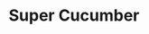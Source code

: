 ---
templateKey: blog-post
featuredpost: false
featuredimage: /assets/Super_Cucumber.png
title: Super Cucumber
description: Fish|Pole
testfield: 310
---